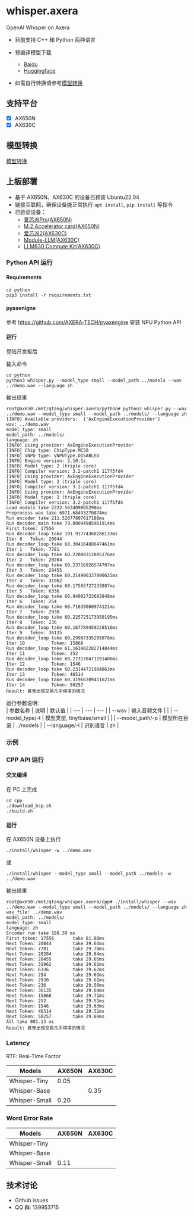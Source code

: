 # whisper.axera

OpenAI Whisper on Axera

- 目前支持 C++ 和 Python 两种语言
- 预编译模型下载
  - [Baidu](https://pan.baidu.com/s/1tOHVMZCin0A68T5HmKRJyg?pwd=axyz)
  - [Huggingface](https://huggingface.co/AXERA-TECH/Whisper)

- 如需自行转换请参考[模型转换](/model_convert/README.md)

## 支持平台

- [x] AX650N
- [x] AX630C

## 模型转换

[模型转换](./model_convert/README.md)

## 上板部署

- 基于 AX650N、AX630C 的设备已预装 Ubuntu22.04
- 链接互联网，确保设备能正常执行 `apt install`, `pip install` 等指令
- 已验证设备：
  - [爱芯派Pro(AX650N)](https://wiki.sipeed.com/hardware/zh/maixIV/m4ndock/m4ndock.html)
  - [M.2 Accelerator card(AX650N)](https://axcl-docs.readthedocs.io/zh-cn/latest/doc_guide_hardware.html)
  - [爱芯派2(AX630C)](https://axera-pi-2-docs-cn.readthedocs.io/zh-cn/latest/index.html)
  - [Module-LLM(AX630C)](https://docs.m5stack.com/zh_CN/module/Module-LLM)
  - [LLM630 Compute Kit(AX630C)](https://docs.m5stack.com/zh_CN/core/LLM630%20Compute%20Kit)


### Python API 运行

#### Requirements

```
cd python
pip3 install -r requirements.txt
```

####  pyaxenigne

参考 https://github.com/AXERA-TECH/pyaxengine 安装 NPU Python API

#### 运行

登陆开发板后

输入命令

```
cd python  
python3 whisper.py --model_type small --model_path ../models --wav ../demo.wav --language zh
```

输出结果

```
root@ax650:/mnt/qtang/whisper.axera/python# python3 whisper.py --wav ../demo.wav --model_type small --model_path ../models/ --language zh
[INFO] Available providers:  ['AxEngineExecutionProvider']
wav: ../demo.wav
model_type: small
model_path: ../models/
language: zh
[INFO] Using provider: AxEngineExecutionProvider
[INFO] Chip type: ChipType.MC50
[INFO] VNPU type: VNPUType.DISABLED
[INFO] Engine version: 2.10.1s
[INFO] Model type: 2 (triple core)
[INFO] Compiler version: 3.2-patch1 117f5fd4
[INFO] Using provider: AxEngineExecutionProvider
[INFO] Model type: 2 (triple core)
[INFO] Compiler version: 3.2-patch1 117f5fd4
[INFO] Using provider: AxEngineExecutionProvider
[INFO] Model type: 2 (triple core)
[INFO] Compiler version: 3.2-patch1 117f5fd4
Load models take 2322.563409805298ms
Preprocess wav take 6971.68493270874ms
Run encoder take 211.52877807617188ms
Run decoder_main take 79.00094985961914ms
First token: 17556
Run decoder_loop take 101.91774368286133ms
Iter 0   Token: 20844
Run decoder_loop take 60.30416488647461ms
Iter 1   Token: 7781
Run decoder_loop take 60.22000312805176ms
Iter 2   Token: 20204
Run decoder_loop take 60.23716926574707ms
Iter 3   Token: 28455
Run decoder_loop take 60.214996337890625ms
Iter 4   Token: 31962
Run decoder_loop take 60.17565727233887ms
Iter 5   Token: 6336
Run decoder_loop take 60.94002723693848ms
Iter 6   Token: 254
Run decoder_loop take 60.71639060974121ms
Iter 7   Token: 2930
Run decoder_loop take 60.225725173950195ms
Iter 8   Token: 236
Run decoder_loop take 60.167789459228516ms
Iter 9   Token: 36135
Run decoder_loop take 60.29987335205078ms
Iter 10          Token: 15868
Run decoder_loop take 61.163902282714844ms
Iter 11          Token: 252
Run decoder_loop take 60.273170471191406ms
Iter 12          Token: 1546
Run decoder_loop take 60.23144721984863ms
Iter 13          Token: 46514
Run decoder_loop take 60.31966209411621ms
Iter 14          Token: 50257
Result: 甚至出现交易几乎停滞的情况
```

运行参数说明:  
| 参数名称 | 说明 | 默认值 |
| --- | --- | --- |
| --wav | 输入音频文件 | |
| --model_type/-t | 模型类型, tiny/base/small | |
| --model_path/-p | 模型所在目录 | ../models |
| --language/-l | 识别语言 | zh |

### 示例

### CPP API 运行

#### 交叉编译

在 PC 上完成

```
cd cpp
./download_bsp.sh
./build.sh
```

#### 运行

在 AX650N 设备上执行

```
./install/whisper -w ../demo.wav
```

或  

```
./install/whisper --model_type small --model_path ../models -w ../demo.wav
```

输出结果

```
root@ax650:/mnt/qtang/whisper.axera/cpp# ./install/whisper --wav ../demo.wav --model_type small --model_path ../models/ --language zh
wav_file: ../demo.wav
model_path: ../models/
model_type: small
language: zh
Encoder run take 188.30 ms
First token: 17556       take 81.88ms
Next Token: 20844        take 29.64ms
Next Token: 7781         take 29.70ms
Next Token: 20204        take 29.64ms
Next Token: 28455        take 29.65ms
Next Token: 31962        take 29.61ms
Next Token: 6336         take 29.67ms
Next Token: 254          take 29.63ms
Next Token: 2930         take 29.61ms
Next Token: 236          take 29.56ms
Next Token: 36135        take 29.64ms
Next Token: 15868        take 29.71ms
Next Token: 252          take 29.51ms
Next Token: 1546         take 29.63ms
Next Token: 46514        take 29.51ms
Next Token: 50257        take 29.69ms
All take 801.13 ms
Result: 甚至出现交易几乎停滞的情况
```

### Latency

RTF: Real-Time Factor

| Models        | AX650N | AX630C |
| ------------- | ------ | ------ |
| Whisper-Tiny  | 0.05   |        |
| Whisper-Base  |        | 0.35   |
| Whisper-Small | 0.20   |        |

### Word Error Rate

| Models        | AX650N | AX630C |
| ------------- | ------ | ------ |
| Whisper-Tiny  |        |        |
| Whisper-Base  |        |        |
| Whisper-Small |  0.11  |        |

## 技术讨论

- Github issues
- QQ 群: 139953715
